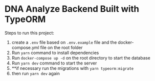 # DNA Analyze Backend Built with TypeORM

Steps to run this project:

1. create a `.env` file based on `.env.example` file and the docker-compose.yml file on the root folder
2. Run `yarn` command to install dependencies
3. Run `docker-compose up -d` on the root directory to start the database
4. Run `yarn dev` command to start the server
5. \*\*if necessary run the migrations with `yarn typeorm:migrate`
6. then run `yarn dev` again

